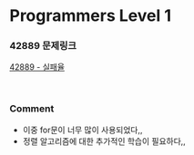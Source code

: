 # Programmers Level 1

### 42889 문제링크

[42889 - 실패율](https://school.programmers.co.kr/learn/courses/30/lessons/42889)

<br>

### Comment

-   이중 for문이 너무 많이 사용되었다,,
-   정렬 알고리즘에 대한 추가적인 학습이 필요하다,,
